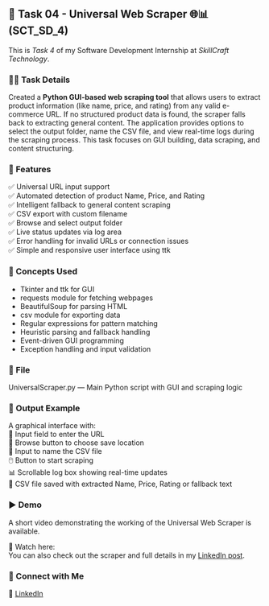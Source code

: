 ## 🤖 Task 04 - Universal Web Scraper 🌐📊 (SCT_SD_4)

This is *Task 4* of my Software Development Internship at *SkillCraft Technology*.

### 👩‍💻 Task Details  
Created a **Python GUI-based web scraping tool** that allows users to extract product information (like name, price, and rating) from any valid e-commerce URL. If no structured product data is found, the scraper falls back to extracting general content. The application provides options to select the output folder, name the CSV file, and view real-time logs during the scraping process. This task focuses on GUI building, data scraping, and content structuring.

### 🚀 Features  
✅ Universal URL input support  
✅ Automated detection of product Name, Price, and Rating  
✅ Intelligent fallback to general content scraping  
✅ CSV export with custom filename  
✅ Browse and select output folder  
✅ Live status updates via log area  
✅ Error handling for invalid URLs or connection issues  
✅ Simple and responsive user interface using ttk

### 🧠 Concepts Used  
- Tkinter and ttk for GUI  
- requests module for fetching webpages  
- BeautifulSoup for parsing HTML  
- csv module for exporting data  
- Regular expressions for pattern matching  
- Heuristic parsing and fallback handling  
- Event-driven GUI programming  
- Exception handling and input validation

### 📁 File  
UniversalScraper.py — Main Python script with GUI and scraping logic

### 📌 Output Example  
A graphical interface with:  
🔗 Input field to enter the URL  
📂 Browse button to choose save location  
📝 Input to name the CSV file  
🖱️ Button to start scraping  
📊 Scrollable log box showing real-time updates  
📁 CSV file saved with extracted Name, Price, Rating or fallback text

### ▶ Demo  
A short video demonstrating the working of the Universal Web Scraper is available.

🎥 Watch here:  
You can also check out the scraper and full details in my [LinkedIn post](https://www.linkedin.com/posts/shahdha-akhtharin-6693a731a_sctabrsdabrtask4-skillcrafttechnology-softwaredevelopment-activity-7343686938098393088-REGh?utm_source=share&utm_medium=member_ios&rcm=ACoAAFDcIPEB6iOd73JGXY2Vl0fUIJTMkTa5Nw0). 
### 🔗 Connect with Me  
💼 [LinkedIn](https://www.linkedin.com/in/shahdha-akhtharin-6693a731a)
